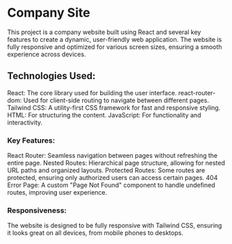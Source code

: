 # Company Site

This project is a company website built using React and several key features to create a dynamic, user-friendly web application. The website is fully responsive and optimized for various screen sizes, ensuring a smooth experience across devices.

## Technologies Used:

React: The core library used for building the user interface.
react-router-dom: Used for client-side routing to navigate between different pages.
Tailwind CSS: A utility-first CSS framework for fast and responsive styling.
HTML: For structuring the content.
JavaScript: For functionality and interactivity.

### Key Features:

React Router: Seamless navigation between pages without refreshing the entire page.
Nested Routes: Hierarchical page structure, allowing for nested URL paths and organized layouts.
Protected Routes: Some routes are protected, ensuring only authorized users can access certain pages.
404 Error Page: A custom "Page Not Found" component to handle undefined routes, improving user experience.

### Responsiveness:

The website is designed to be fully responsive with Tailwind CSS, ensuring it looks great on all devices, from mobile phones to desktops.

